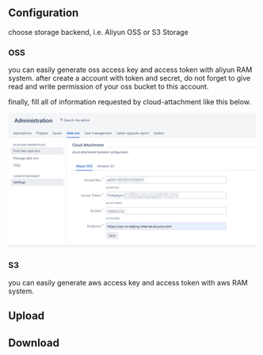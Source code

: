 ## Configuration
choose storage backend, i.e. Aliyun OSS or S3 Storage

### OSS
you can easily generate oss access key and access token with aliyun RAM system.
after create a account with token and secret, do not forget to give read and write
permission of your oss bucket to this account.

finally, fill all of information requested by cloud-attachment like this below.

<img src="https://raw.githubusercontent.com/roodkcab/cloud-attachment-support/master/images/dashboard.png" width="500">

### S3
you can easily generate aws access key and access token with aws RAM system.

## Upload

## Download

